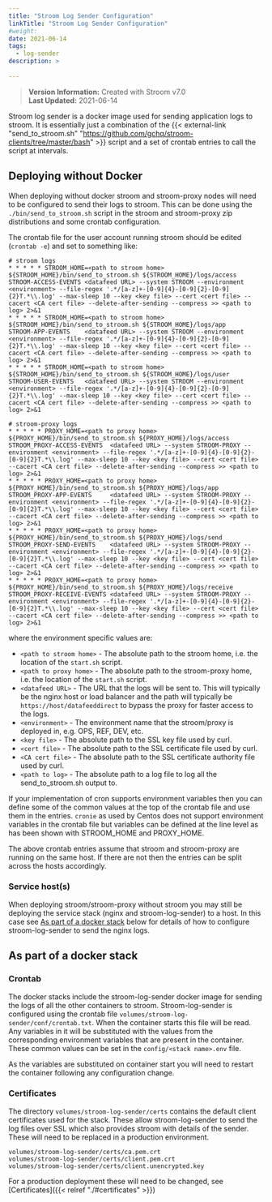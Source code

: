 ```yaml
---
title: "Stroom Log Sender Configuration"
linkTitle: "Stroom Log Sender Configuration"
#weight:
date: 2021-06-14
tags: 
  - log-sender
description: >
  
---
```

> **Version Information:** Created with Stroom v7.0  
> **Last Updated:** 2021-06-14

Stroom log sender is a docker image used for sending application logs to stroom.
It is essentially just a combination of the {{< external-link "send_to_stroom.sh" "https://github.com/gchq/stroom-clients/tree/master/bash" >}} script and a set of crontab entries to call the script at intervals.

## Deploying without Docker

When deploying without docker stroom and stroom-proxy nodes will need to be configured to send their logs to stroom.
This can be done using the `./bin/send_to_stroom.sh` script in the stroom and stroom-proxy zip distributions and some crontab configuration.

The crontab file for the user account running stroom should be edited (`crontab -e`) and set to something like:

```crontab
# stroom logs
* * * * * STROOM_HOME=<path to stroom home> ${STROOM_HOME}/bin/send_to_stroom.sh ${STROOM_HOME}/logs/access STROOM-ACCESS-EVENTS <datafeed URL> --system STROOM --environment <environment> --file-regex '.*/[a-z]+-[0-9]{4}-[0-9]{2}-[0-9]{2}T.*\\.log' --max-sleep 10 --key <key file> --cert <cert file> --cacert <CA cert file> --delete-after-sending --compress >> <path to log> 2>&1
* * * * * STROOM_HOME=<path to stroom home> ${STROOM_HOME}/bin/send_to_stroom.sh ${STROOM_HOME}/logs/app    STROOM-APP-EVENTS    <datafeed URL> --system STROOM --environment <environment> --file-regex '.*/[a-z]+-[0-9]{4}-[0-9]{2}-[0-9]{2}T.*\\.log' --max-sleep 10 --key <key file> --cert <cert file> --cacert <CA cert file> --delete-after-sending --compress >> <path to log> 2>&1
* * * * * STROOM_HOME=<path to stroom home> ${STROOM_HOME}/bin/send_to_stroom.sh ${STROOM_HOME}/logs/user   STROOM-USER-EVENTS   <datafeed URL> --system STROOM --environment <environment> --file-regex '.*/[a-z]+-[0-9]{4}-[0-9]{2}-[0-9]{2}T.*\\.log' --max-sleep 10 --key <key file> --cert <cert file> --cacert <CA cert file> --delete-after-sending --compress >> <path to log> 2>&1

# stroom-proxy logs
* * * * * PROXY_HOME=<path to proxy home> ${PROXY_HOME}/bin/send_to_stroom.sh ${PROXY_HOME}/logs/access  STROOM_PROXY-ACCESS-EVENTS  <datafeed URL> --system STROOM-PROXY --environment <environment> --file-regex '.*/[a-z]+-[0-9]{4}-[0-9]{2}-[0-9]{2}T.*\\.log' --max-sleep 10 --key <key file> --cert <cert file> --cacert <CA cert file> --delete-after-sending --compress >> <path to log> 2>&1
* * * * * PROXY_HOME=<path to proxy home> ${PROXY_HOME}/bin/send_to_stroom.sh ${PROXY_HOME}/logs/app     STROOM_PROXY-APP-EVENTS     <datafeed URL> --system STROOM-PROXY --environment <environment> --file-regex '.*/[a-z]+-[0-9]{4}-[0-9]{2}-[0-9]{2}T.*\\.log' --max-sleep 10 --key <key file> --cert <cert file> --cacert <CA cert file> --delete-after-sending --compress >> <path to log> 2>&1
* * * * * PROXY_HOME=<path to proxy home> ${PROXY_HOME}/bin/send_to_stroom.sh ${PROXY_HOME}/logs/send    STROOM_PROXY-SEND-EVENTS    <datafeed URL> --system STROOM-PROXY --environment <environment> --file-regex '.*/[a-z]+-[0-9]{4}-[0-9]{2}-[0-9]{2}T.*\\.log' --max-sleep 10 --key <key file> --cert <cert file> --cacert <CA cert file> --delete-after-sending --compress >> <path to log> 2>&1
* * * * * PROXY_HOME=<path to proxy home> ${PROXY_HOME}/bin/send_to_stroom.sh ${PROXY_HOME}/logs/receive STROOM_PROXY-RECEIVE-EVENTS <datafeed URL> --system STROOM-PROXY --environment <environment> --file-regex '.*/[a-z]+-[0-9]{4}-[0-9]{2}-[0-9]{2}T.*\\.log' --max-sleep 10 --key <key file> --cert <cert file> --cacert <CA cert file> --delete-after-sending --compress >> <path to log> 2>&1
```

where the environment specific values are:

* `<path to stroom home>` - The absolute path to the stroom home, i.e. the location of the `start.sh` script.
* `<path to proxy home>` - The absolute path to the stroom-proxy home, i.e. the location of the `start.sh` script.
* `<datafeed URL>` - The URL that the logs will be sent to.
  This will typically be the nginx host or load balancer and the path will typically be `https://host/datafeeddirect` to bypass the proxy for faster access to the logs.
* `<environment>` - The environment name that the stroom/proxy is deployed in, e.g. OPS, REF, DEV, etc.
* `<key file>` - The absolute path to the SSL key file used by curl.
* `<cert file>` - The absolute path to the SSL certificate file used by curl.
* `<CA cert file>` - The absolute path to the SSL certificate authority file used by curl.
* `<path to log>` - The absolute path to a log file to log all the send_to_stroom.sh output to.


If your implementation of cron supports environment variables then you can define some of the common values at the top of the crontab file and use them in the entries.
`cronie` as used by Centos does not support environment variables in the crontab file but variables can be defined at the line level as has been shown with STROOM_HOME and PROXY_HOME.

The above crontab entries assume that stroom and stroom-proxy are running on the same host.
If there are not then the entries can be split across the hosts accordingly.

### Service host(s)

When deploying stroom/stroom-proxy without stroom you may still be deploying the service stack (nginx and stroom-log-sender) to a host.
In this case see [As part of a docker stack](#as-part-of-a-docker-stack) below for details of how to configure stroom-log-sender to send the nginx logs.


## As part of a docker stack

### Crontab

The docker stacks include the stroom-log-sender docker image for sending the logs of all the other containers to stroom.
Stroom-log-sender is configured using the crontab file `volumes/stroom-log-sender/conf/crontab.txt`.
When the container starts this file will be read.
Any variables in it will be substituted with the values from the corresponding environment variables that are present in the container.
These common values can be set in the `config/<stack name>.env` file.

As the variables are substituted on container start you will need to restart the container following any configuration change.

### Certificates

The directory `volumes/stroom-log-sender/certs` contains the default client certificates used for the stack.
These allow stroom-log-sender to send the log files over SSL which also provides stroom with details of the sender.
These will need to be replaced in a production environment.

```text
volumes/stroom-log-sender/certs/ca.pem.crt
volumes/stroom-log-sender/certs/client.pem.crt
volumes/stroom-log-sender/certs/client.unencrypted.key
```

For a production deployment these will need to be changed, see [Certificates]({{< relref "./#certificates" >}})

